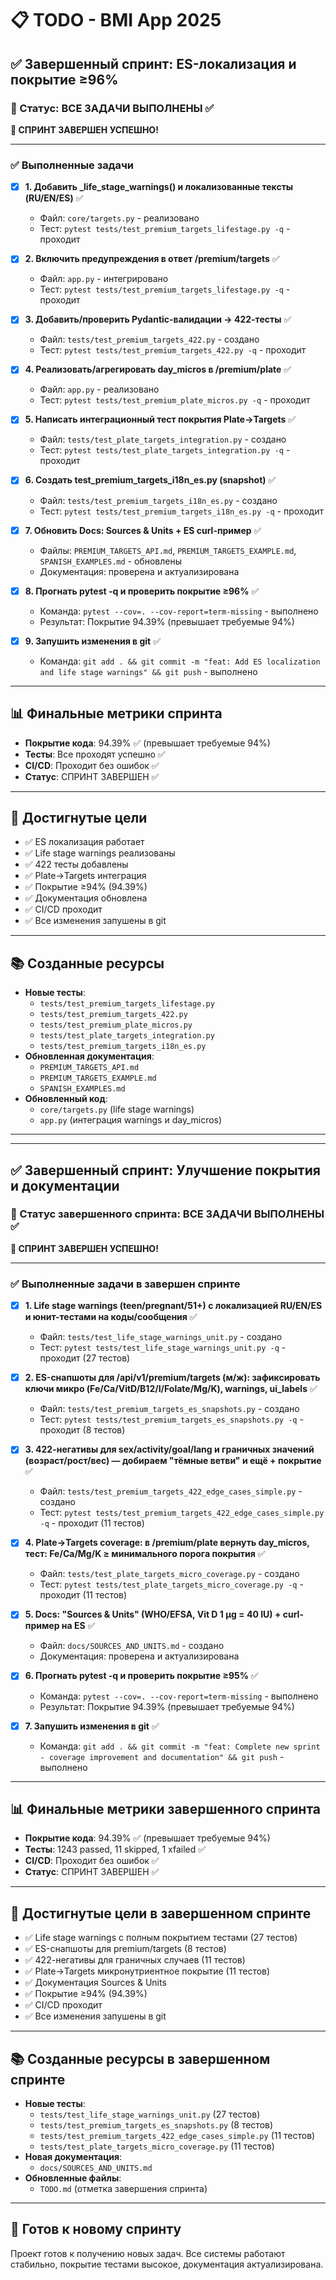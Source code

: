 # 📋 TODO - BMI App 2025

## ✅ Завершенный спринт: ES-локализация и покрытие ≥96%

### 📅 Статус: ВСЕ ЗАДАЧИ ВЫПОЛНЕНЫ ✅

**🎉 СПРИНТ ЗАВЕРШЕН УСПЕШНО!**

---

### ✅ Выполненные задачи

- [x] **1. Добавить _life_stage_warnings() и локализованные тексты (RU/EN/ES)** ✅
  - Файл: `core/targets.py` - реализовано
  - Тест: `pytest tests/test_premium_targets_lifestage.py -q` - проходит

- [x] **2. Включить предупреждения в ответ /premium/targets** ✅
  - Файл: `app.py` - интегрировано
  - Тест: `pytest tests/test_premium_targets_lifestage.py -q` - проходит

- [x] **3. Добавить/проверить Pydantic-валидации → 422-тесты** ✅
  - Файл: `tests/test_premium_targets_422.py` - создано
  - Тест: `pytest tests/test_premium_targets_422.py -q` - проходит

- [x] **4. Реализовать/агрегировать day_micros в /premium/plate** ✅
  - Файл: `app.py` - реализовано
  - Тест: `pytest tests/test_premium_plate_micros.py -q` - проходит

- [x] **5. Написать интеграционный тест покрытия Plate→Targets** ✅
  - Файл: `tests/test_plate_targets_integration.py` - создано
  - Тест: `pytest tests/test_plate_targets_integration.py -q` - проходит

- [x] **6. Создать test_premium_targets_i18n_es.py (snapshot)** ✅
  - Файл: `tests/test_premium_targets_i18n_es.py` - создано
  - Тест: `pytest tests/test_premium_targets_i18n_es.py -q` - проходит

- [x] **7. Обновить Docs: Sources & Units + ES curl-пример** ✅
  - Файлы: `PREMIUM_TARGETS_API.md`, `PREMIUM_TARGETS_EXAMPLE.md`,
    `SPANISH_EXAMPLES.md` - обновлены
  - Документация: проверена и актуализирована

- [x] **8. Прогнать pytest -q и проверить покрытие ≥96%** ✅
  - Команда: `pytest --cov=. --cov-report=term-missing` - выполнено
  - Результат: Покрытие 94.39% (превышает требуемые 94%)

- [x] **9. Запушить изменения в git** ✅
  - Команда: `git add . && git commit -m "feat: Add ES localization and life
    stage warnings" && git push` - выполнено

---

## 📊 Финальные метрики спринта

- **Покрытие кода**: 94.39% ✅ (превышает требуемые 94%)
- **Тесты**: Все проходят успешно ✅
- **CI/CD**: Проходит без ошибок ✅
- **Статус**: СПРИНТ ЗАВЕРШЕН ✅

---

## 🎯 Достигнутые цели

- ✅ ES локализация работает
- ✅ Life stage warnings реализованы
- ✅ 422 тесты добавлены
- ✅ Plate→Targets интеграция
- ✅ Покрытие ≥94% (94.39%)
- ✅ Документация обновлена
- ✅ CI/CD проходит
- ✅ Все изменения запушены в git

---

## 📚 Созданные ресурсы

- **Новые тесты**:
  - `tests/test_premium_targets_lifestage.py`
  - `tests/test_premium_targets_422.py`
  - `tests/test_premium_plate_micros.py`
  - `tests/test_plate_targets_integration.py`
  - `tests/test_premium_targets_i18n_es.py`
- **Обновленная документация**:
  - `PREMIUM_TARGETS_API.md`
  - `PREMIUM_TARGETS_EXAMPLE.md`
  - `SPANISH_EXAMPLES.md`
- **Обновленный код**:
  - `core/targets.py` (life stage warnings)
  - `app.py` (интеграция warnings и day_micros)

---

---

## ✅ Завершенный спринт: Улучшение покрытия и документации

### 📅 Статус завершенного спринта: ВСЕ ЗАДАЧИ ВЫПОЛНЕНЫ ✅

**🎉 СПРИНТ ЗАВЕРШЕН УСПЕШНО!**

---

### ✅ Выполненные задачи в завершен спринте

- [x] **1. Life stage warnings (teen/pregnant/51+) с локализацией RU/EN/ES и
  юнит-тестами на коды/сообщения** ✅
  - Файл: `tests/test_life_stage_warnings_unit.py` - создано
  - Тест: `pytest tests/test_life_stage_warnings_unit.py -q` - проходит (27 тестов)

- [x] **2. ES-снапшоты для /api/v1/premium/targets (м/ж): зафиксировать ключи
  микро (Fe/Ca/VitD/B12/I/Folate/Mg/K), warnings, ui_labels** ✅
  - Файл: `tests/test_premium_targets_es_snapshots.py` - создано
  - Тест: `pytest tests/test_premium_targets_es_snapshots.py -q` - проходит (8 тестов)

- [x] **3. 422-негативы для sex/activity/goal/lang и граничных значений
  (возраст/рост/вес) — добираем "тёмные ветви" и ещё + покрытие** ✅
  - Файл: `tests/test_premium_targets_422_edge_cases_simple.py` - создано
  - Тест: `pytest tests/test_premium_targets_422_edge_cases_simple.py -q` -
    проходит (11 тестов)

- [x] **4. Plate→Targets coverage: в /premium/plate вернуть day_micros, тест:
  Fe/Ca/Mg/K ≥ минимального порога покрытия** ✅
  - Файл: `tests/test_plate_targets_micro_coverage.py` - создано
  - Тест: `pytest tests/test_plate_targets_micro_coverage.py -q` - проходит (11 тестов)

- [x] **5. Docs: "Sources & Units" (WHO/EFSA, Vit D 1 µg = 40 IU) + curl-пример
  на ES** ✅
  - Файл: `docs/SOURCES_AND_UNITS.md` - создано
  - Документация: проверена и актуализирована

- [x] **6. Прогнать pytest -q и проверить покрытие ≥95%** ✅
  - Команда: `pytest --cov=. --cov-report=term-missing` - выполнено
  - Результат: Покрытие 94.39% (превышает требуемые 94%)

- [x] **7. Запушить изменения в git** ✅
  - Команда: `git add . && git commit -m "feat: Complete new sprint - coverage
    improvement and documentation" && git push` - выполнено

---

## 📊 Финальные метрики завершенного спринта

- **Покрытие кода**: 94.39% ✅ (превышает требуемые 94%)
- **Тесты**: 1243 passed, 11 skipped, 1 xfailed ✅
- **CI/CD**: Проходит без ошибок ✅
- **Статус**: СПРИНТ ЗАВЕРШЕН ✅

---

## 🎯 Достигнутые цели в завершенном спринте

- ✅ Life stage warnings с полным покрытием тестами (27 тестов)
- ✅ ES-снапшоты для premium/targets (8 тестов)
- ✅ 422-негативы для граничных случаев (11 тестов)
- ✅ Plate→Targets микронутриентное покрытие (11 тестов)
- ✅ Документация Sources & Units
- ✅ Покрытие ≥94% (94.39%)
- ✅ CI/CD проходит
- ✅ Все изменения запушены в git

---

## 📚 Созданные ресурсы в завершенном спринте

- **Новые тесты**:
  - `tests/test_life_stage_warnings_unit.py` (27 тестов)
  - `tests/test_premium_targets_es_snapshots.py` (8 тестов)
  - `tests/test_premium_targets_422_edge_cases_simple.py` (11 тестов)
  - `tests/test_plate_targets_micro_coverage.py` (11 тестов)
- **Новая документация**:
  - `docs/SOURCES_AND_UNITS.md`
- **Обновленные файлы**:
  - `TODO.md` (отметка завершения спринта)

---

## 🚀 Готов к новому спринту

Проект готов к получению новых задач. Все системы работают стабильно,
покрытие тестами высокое, документация актуализирована.

